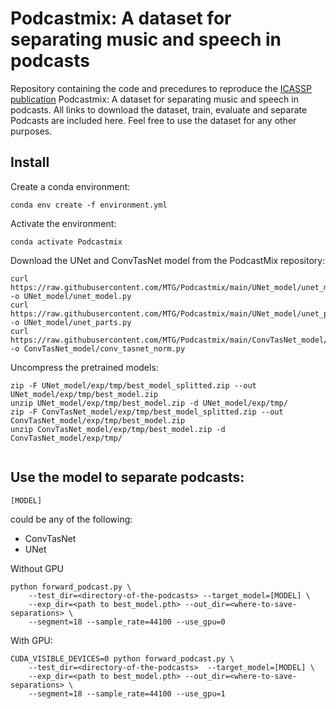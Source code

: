 # Podcastmix: A dataset for separating music and speech in podcasts

Repository containing the code and precedures to reproduce the [ICASSP publication](TODO) Podcastmix: A dataset for separating music and speech in podcasts.
All links to download the dataset, train, evaluate and separate Podcasts are included here.
Feel free to use the dataset for any other purposes.

## Install
Create a conda environment:

```
conda env create -f environment.yml
```

Activate the environment:

```
conda activate Podcastmix
```

Download the UNet and ConvTasNet model from the PodcastMix repository:
```
curl https://raw.githubusercontent.com/MTG/Podcastmix/main/UNet_model/unet_model.py -o UNet_model/unet_model.py
curl https://raw.githubusercontent.com/MTG/Podcastmix/main/UNet_model/unet_parts.py -o UNet_model/unet_parts.py
curl https://raw.githubusercontent.com/MTG/Podcastmix/main/ConvTasNet_model/conv_tasnet_norm.py -o ConvTasNet_model/conv_tasnet_norm.py
```

Uncompress the pretrained models:

```
zip -F UNet_model/exp/tmp/best_model_splitted.zip --out UNet_model/exp/tmp/best_model.zip
unzip UNet_model/exp/tmp/best_model.zip -d UNet_model/exp/tmp/
zip -F ConvTasNet_model/exp/tmp/best_model_splitted.zip --out ConvTasNet_model/exp/tmp/best_model.zip
unzip ConvTasNet_model/exp/tmp/best_model.zip -d ConvTasNet_model/exp/tmp/
 
```

## Use the model to separate podcasts:

```
[MODEL]
```

could be any of the following:

- ConvTasNet
- UNet

Without GPU
```
python forward_podcast.py \
    --test_dir=<directory-of-the-podcasts> --target_model=[MODEL] \
    --exp_dir=<path to best_model.pth> --out_dir=<where-to-save-separations> \
    --segment=18 --sample_rate=44100 --use_gpu=0
```

With GPU:
```
CUDA_VISIBLE_DEVICES=0 python forward_podcast.py \
    --test_dir=<directory-of-the-podcasts>  --target_model=[MODEL] \
    --exp_dir=<path to best_model.pth> --out_dir=<where-to-save-separations> \
    --segment=18 --sample_rate=44100 --use_gpu=1
```